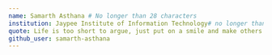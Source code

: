 ```yaml
---
name: Samarth Asthana # No longer than 28 characters
institution: Jaypee Institute of Information Technology# no longer than 58 characters
quote: Life is too short to argue, just put on a smile and make others happy. Be a people's person!  # no longer than 100 characters, avoid using quotes(") to guarantee the format remains the same.
github_user: samarth-asthana
---
```

